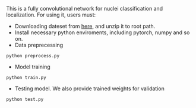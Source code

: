 This is a fully convolutional network for nuclei classification and localization. For using it, users must: 

- Downloading dateset from [here](https://www2.warwick.ac.uk/fac/sci/dcs/research/tia/data), and unzip it to root path.
- Install necessary python enviroments, including pytorch, numpy and so on.
- Data preprecessing
```
python preprocess.py
```
- Model training
```
python train.py
```
- Testing model. We also provide trained weights for validation
```
python test.py
```
